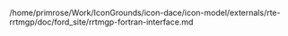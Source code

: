 /home/primrose/Work/IconGrounds/icon-dace/icon-model/externals/rte-rrtmgp/doc/ford_site/rrtmgp-fortran-interface.md